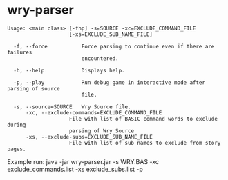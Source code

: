 # wry-parser

    Usage: <main class> [-fhp] -s=SOURCE -xc=EXCLUDE_COMMAND_FILE
                        [-xs=EXCLUDE_SUB_NAME_FILE]

      -f, --force           Force parsing to continue even if there are failures
                            encountered.

      -h, --help            Displays help.

      -p, --play            Run debug game in interactive mode after parsing of source
                            file.

      -s, --source=SOURCE   Wry Source file.
          -xc, --exclude-commands=EXCLUDE_COMMAND_FILE
                        File with list of BASIC command words to exclude during
                        parsing of Wry Source
          -xs, --exclude-subs=EXCLUDE_SUB_NAME_FILE
                        File with list of sub names to exclude from story pages.
                        

Example run: java -jar wry-parser.jar -s WRY.BAS -xc exclude_commands.list -xs exclude_subs.list -p


